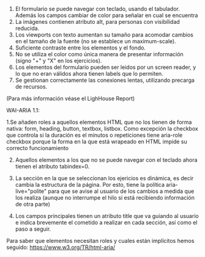 1. El formulario se puede navegar con teclado, usando el tabulador. Además los campos cambiar de color para señalar en cual se encuentra
2. La imágenes contienen atributo alt, para personas con visibilidad reducida.
3. Los viewports con texto aumentan su tamaño para acomodar cambios en el tamaño de la fuente (no se establece un maximum-scale).
4. Suficiente contraste entre los elementos y el fondo.
5. No se utiliza el color como única manera de presentar información (signo "+" y "X" en los ejercicios).
6. Los elementos del formulario pueden ser leidos por un screen reader, y lo que no eran válidos ahora tienen labels que lo permiten.
7. Se gestionan correctamente las conexiones lentas, utilizando precarga de recursos.

(Para más información véase el LighHouse Report)

WAI-ARIA 1.1:

1.Se añaden roles a aquellos elementos HTML que no los tienen de forma nativa: form, heading, button, textbox, listbox. 
Como excepción la checkbox que controla si la duración es el minutos o repeticiones tiene aria-role checkbox porque la forma en la que está wrapeado en HTML impide su correcto funcionamiento

2. Aquellos elementos a los que no se puede navegar con el teclado ahora tienen el atributo tabindex=0.

3. La sección en la que se seleccionan los ejericios es dinámica, es decir cambia la estructura de la página. 
Por esto, tiene la política aria-live="polite" para que se avise al usuario de los cambios a medida que los realiza (aunque no interrumpe el hilo si está recibiendo información de otra parte)

4. Los campos principales tienen un atributo title que va guiando al usuario e indica brevemente el cometido a realizar en cada sección, así como el paso a seguir.



Para saber que elementos necesitan roles y cuales están implícitos hemos seguido:
https://www.w3.org/TR/html-aria/